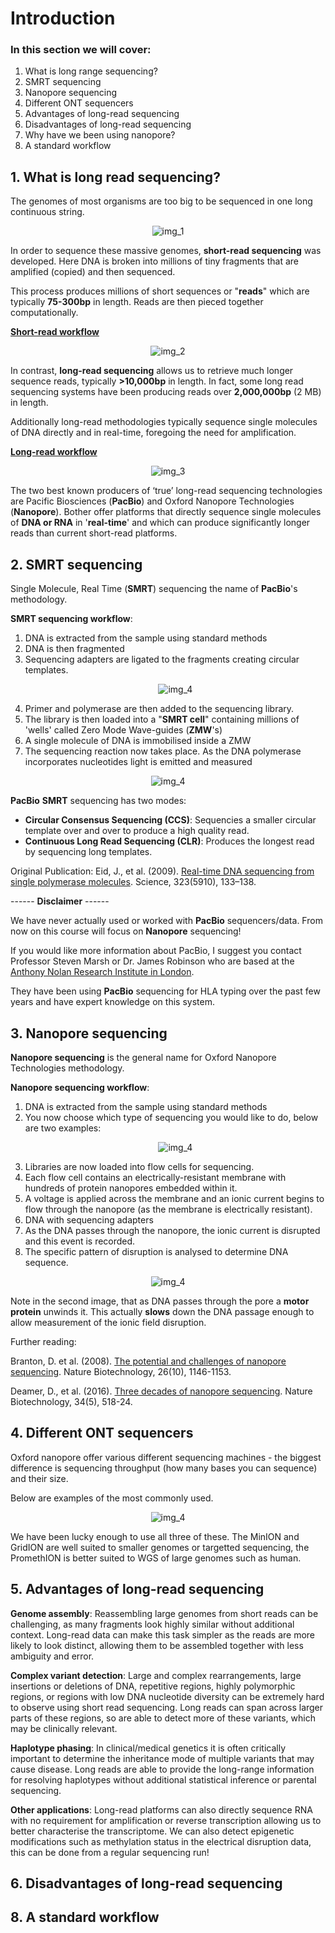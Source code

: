 # Introduction

### In this section we will cover:

1. What is long range sequencing?
2. SMRT sequencing
3. Nanopore sequencing
4. Different ONT sequencers
5. Advantages of long-read sequencing
6. Disadvantages of long-read sequencing
7. Why have we been using nanopore?
8. A standard workflow

## 1. What is long read sequencing?

The genomes of most organisms are too big to be sequenced in one long continuous string.

<p align="center">
  <img src="//raw.githubusercontent.com/who-blackbird/who-blackbird.github.io/master/images/intro.genome_sizes.png" alt="img_1" class="inline"/>
</p>

In order to sequence these massive genomes, **short-read sequencing** was developed. Here DNA is broken into millions of tiny fragments that are amplified (copied) and then sequenced.

This process produces millions of short sequences or "**reads**" which are typically **75-300bp** in length. Reads are then pieced together computationally.

<ins>**Short-read workflow**</ins>

<p align="center">
  <img src="//raw.githubusercontent.com/who-blackbird/who-blackbird.github.io/master/images/intro.srs.png" alt="img_2" class="inline"/>
</p>

In contrast, **long-read sequencing** allows us to retrieve much longer sequence reads, typically **>10,000bp** in length. In fact, some long read sequencing systems have been producing reads over **2,000,000bp** (2 MB) in length.

Additionally long-read methodologies typically sequence single molecules of DNA directly and in real-time, foregoing the need for amplification.

<ins>**Long-read workflow**</ins>

<p align="center">
  <img src="//raw.githubusercontent.com/who-blackbird/who-blackbird.github.io/master/images/intro.lrs.png" alt="img_3" class="inline"/>
</p>

The two best known producers of ‘true’ long-read sequencing technologies are Pacific Biosciences (**PacBio**) and Oxford Nanopore Technologies (**Nanopore**). Bother offer platforms that directly sequence single molecules of **DNA or RNA** in '**real-time**' and which can produce significantly longer reads than current short-read platforms.

## 2. SMRT sequencing

Single Molecule, Real Time (**SMRT**) sequencing the name of **PacBio**'s methodology.

**SMRT sequencing workflow**:

1. DNA is extracted from the sample using standard methods
2. DNA is then fragmented
3. Sequencing adapters are ligated to the fragments creating circular templates.
   <p align="center">
       <img src="//raw.githubusercontent.com/who-blackbird/who-blackbird.github.io/master/images/intro.circular.png" alt="img_4" class="inline"/>
   </p>
4. Primer and polymerase are then added to the sequencing library.
5. The library is then loaded into a "**SMRT cell**" containing millions of 'wells' called Zero Mode Wave-guides (**ZMW**'s)
6. A single molecule of DNA is immobilised inside a ZMW
7. The sequencing reaction now takes place. As the DNA polymerase incorporates nucleotides light is emitted and measured

<p align="center">
  <img src="//raw.githubusercontent.com/who-blackbird/who-blackbird.github.io/master/images/intro.smrt.png" alt="img_4" class="inline"/>
</p>

**PacBio** **SMRT** sequencing has two modes:

- **Circular Consensus Sequencing (CCS)**: Sequencies a smaller circular template over and over to produce a high quality read.
- **Continuous Long Read Sequencing (CLR)**: Produces the longest read by sequencing long templates.

Original Publication: Eid, J., et al. (2009). [Real-time DNA sequencing from single polymerase molecules](http://dx.doi.org/10.1126/science.1162986). Science, 323(5910), 133–138.

------ **Disclaimer** ------

We have never actually used or worked with **PacBio** sequencers/data. From now on this course will focus on **Nanopore** sequencing!

If you would like more information about PacBio, I suggest you contact Professor Steven Marsh or Dr. James Robinson who are based at the [Anthony Nolan Research Institute in London](https://www.anthonynolan.org/clinicians-and-researchers/anthony-nolan-research-institute/hla-informatics-group).

They have been using **PacBio** sequencing for HLA typing over the past few years and have expert knowledge on this system.

## 3. Nanopore sequencing

**Nanopore sequencing** is the general name for Oxford Nanopore Technologies methodology.

**Nanopore sequencing workflow**:

1. DNA is extracted from the sample using standard methods
2. You now choose which type of sequencing you would like to do, below are two examples:
   <p align="center">
     <img src="//raw.githubusercontent.com/who-blackbird/who-blackbird.github.io/master/images/intro.libs.png" alt="img_4" class="inline"/>
   </p>
3. Libraries are now loaded into flow cells for sequencing.
4. Each flow cell contains an electrically-resistant membrane with hundreds of protein nanopores embedded within it.
5. A voltage is applied across the membrane and an ionic current begins to flow through the nanopore (as the membrane is electrically resistant).
6. DNA with sequencing adapters
7. As the DNA passes through the nanopore, the ionic current is disrupted and this event is recorded.
8. The specific pattern of disruption is analysed to determine DNA sequence.

<p align="center">
  <img src="//raw.githubusercontent.com/who-blackbird/who-blackbird.github.io/master/images/intro.motor.png" alt="img_4" class="inline"/>
</p>

Note in the second image, that as DNA passes through the pore a **motor protein** unwinds it. This actually **slows** down the DNA passage enough to allow measurement of the ionic field disruption.

Further reading:

Branton, D. et al. (2008). [The potential and challenges of nanopore sequencing](https://www.ncbi.nlm.nih.gov/pmc/articles/PMC2683588/). Nature Biotechnology, 26(10), 1146-1153.

Deamer, D., et al. (2016). [Three decades of nanopore sequencing](https://www.ncbi.nlm.nih.gov/pubmed/27153285?dopt=Abstract). Nature Biotechnology, 34(5), 518-24.

## 4. Different ONT sequencers

Oxford nanopore offer various different sequencing machines - the biggest difference is sequencing throughput (how many bases you can sequence) and their size.

Below are examples of the most commonly used.

<p align="center">
  <img src="//raw.githubusercontent.com/who-blackbird/who-blackbird.github.io/master/images/intro.machines.png" alt="img_4" class="inline"/>
</p>

We have been lucky enough to use all three of these. The MinION and GridION are well suited to smaller genomes or targetted sequencing, the PromethION is better suited to WGS of large genomes such as human.

## 5. Advantages of long-read sequencing

**Genome assembly**: Reassembling large genomes from short reads can be challenging, as many fragments look highly similar without additional context. Long-read data can make this task simpler as the reads are more likely to look distinct, allowing them to be assembled together with less ambiguity and error.

**Complex variant detection**: Large and complex rearrangements, large insertions or deletions of DNA, repetitive regions, highly polymorphic regions, or regions with low DNA nucleotide diversity can be extremely hard to observe using short read sequencing. Long reads can span across larger parts of these regions, so are able to detect more of these variants, which may be clinically relevant.

**Haplotype phasing**: In clinical/medical genetics it is often critically important to determine the inheritance mode of multiple variants that may cause disease. Long reads are able to provide the long-range information for resolving haplotypes without additional statistical inference or parental sequencing.

**Other applications**: Long-read platforms can also directly sequence RNA with no requirement for amplification or reverse transcription allowing us to better characterise the transcriptome. We can also detect epigenetic modifications such as methylation status in the electrical disruption data, this can be done from a regular sequencing run!

## 6. Disadvantages of long-read sequencing

## 8. A standard workflow
